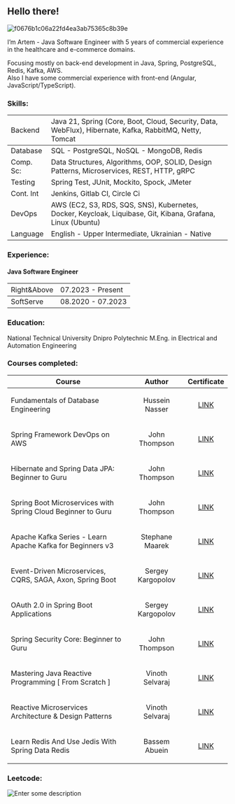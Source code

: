 ## Hello there!

![f0676b1c06a22fd4ea3ab75365c8b39e](https://github.com/user-attachments/assets/b142ed1f-8e3a-48ba-8de8-d8cb3e0c657d)

I’m Artem - Java Software Engineer with 5 years of commercial experience in the healthcare and e-commerce domains.

Focusing mostly on back-end development in Java, Spring, PostgreSQL, Redis, Kafka, AWS.
<br /> Also I have some commercial experience with front-end (Angular, JavaScript/TypeScript).

<h3 align="left">Skills:</h3>

|<span style="font-weight:normal">Backend</span>|<span style="font-weight:normal">Java 21, Spring (Core, Boot, Cloud, Security, Data, WebFlux), Hibernate, Kafka, RabbitMQ, Netty, Tomcat</span>|
|:--------------------------------------------------|:-----------------------------------------------|
| Database | SQL - PostgreSQL, NoSQL - MongoDB, Redis |
| Comp. Sc: | Data Structures, Algorithms, OOP, SOLID, Design Patterns, Microservices, REST, HTTP, gRPC |
| Testing | Spring Test, JUnit, Mockito, Spock, JMeter |
| Cont. Int | Jenkins, Gitlab CI, Circle Ci |
| DevOps | AWS (EC2, S3, RDS, SQS, SNS), Kubernetes, Docker, Keycloak, Liquibase, Git, Kibana, Grafana, Linux (Ubuntu) |
| Language | English - Upper Intermediate, Ukrainian - Native |

<h3 align="left">Experience:</h3>



<h4 align="left">Java Software Engineer</h4>

|<span style="font-weight:normal">Right&Above</span>|<span style="font-weight:normal">07.2023 - Present</span>|
|:--------------------------------------------------|:-----------------------------------------------|
|<span style="font-weight:normal">SoftServe</span>|<span style="font-weight:normal">08.2020 - 07.2023</span>|

<h3 align="left">Education:</h3>
National Technical University Dnipro Polytechnic
M.Eng. in Electrical and Automation Engineering

<h3 align="left">Courses completed:</h3>

| Course | Author  |  Certificate  |
| :---:   | :---: | :---:   |
| <p align="left">Fundamentals of Database Engineering</p>  | Hussein Nasser |[LINK](https://gist.github.com/Artemiy7/1ece9496221672c99e1f5d3e9b14e9cc#file-database-md)|
| <p align="left">Spring Framework DevOps on AWS</p>  | John Thompson |[LINK](https://gist.github.com/Artemiy7/1ece9496221672c99e1f5d3e9b14e9cc#file-spring_aws-md)|
| <p align="left">Hibernate and Spring Data JPA: Beginner to Guru</p> | John Thompson |[LINK](https://gist.github.com/Artemiy7/1ece9496221672c99e1f5d3e9b14e9cc#file-hibernate-md)|
| <p align="left">Spring Boot Microservices with Spring Cloud Beginner to Guru</p> | John Thompson |[LINK](https://gist.github.com/Artemiy7/1ece9496221672c99e1f5d3e9b14e9cc#file-spring_ms-md)|
| <p align="left">Apache Kafka Series - Learn Apache Kafka for Beginners v3</p> | Stephane Maarek |[LINK](https://gist.github.com/Artemiy7/1ece9496221672c99e1f5d3e9b14e9cc#file-kafka-md)|
| <p align="left">Event-Driven Microservices, CQRS, SAGA, Axon, Spring Boot</p> | Sergey Kargopolov  |[LINK](https://gist.github.com/Artemiy7/1ece9496221672c99e1f5d3e9b14e9cc#file-cqrs-md)|
| <p align="left">OAuth 2.0 in Spring Boot Applications</p> | Sergey Kargopolov |[LINK](https://gist.github.com/Artemiy7/1ece9496221672c99e1f5d3e9b14e9cc#file-oauth-md)|
| <p align="left">Spring Security Core: Beginner to Guru</p> | John Thompson |[LINK](https://gist.github.com/Artemiy7/1ece9496221672c99e1f5d3e9b14e9cc#file-security-md)|
| <p align="left">Mastering Java Reactive Programming [ From Scratch ]</p> | Vinoth Selvaraj |[LINK](https://gist.github.com/Artemiy7/1ece9496221672c99e1f5d3e9b14e9cc#file-reactive-md)|
| <p align="left">Reactive Microservices Architecture & Design Patterns</p> | Vinoth Selvaraj |[LINK](https://gist.github.com/Artemiy7/1ece9496221672c99e1f5d3e9b14e9cc#file-webflux-md)|
| <p align="left">Learn Redis And Use Jedis With Spring Data Redis</p> | Bassem Abuein |[LINK](https://gist.github.com/Artemiy7/1ece9496221672c99e1f5d3e9b14e9cc#file-redis-md)|



<h3 align="left">Leetcode:</h3>

![Enter some description](https://leetcode-badge-sage.vercel.app/badge/artemsemeniuk77?theme=dark)

<!--
**Artemiy7/Artemiy7** is a ✨ _special_ ✨ repository because its `README.md` (this file) appears on your GitHub profile.

Here are some ideas to get you started:

- 🔭 I’m currently working on ...
- 🌱 I’m currently learning ...
- 👯 I’m looking to collaborate on ...
- 🤔 I’m looking for help with ...
- 💬 Ask me about ...
- 📫 How to reach me: ...
- 😄 Pronouns: ...
- ⚡ Fun fact: ...
-->
